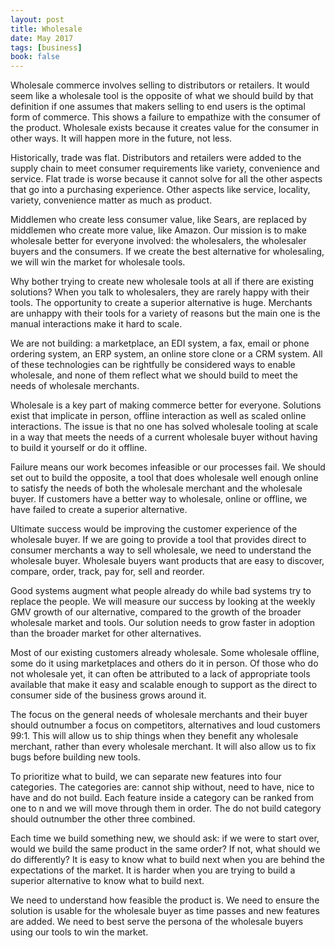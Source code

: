 ```yaml
---
layout: post
title: Wholesale
date: May 2017
tags: [business]
book: false
---
```

Wholesale commerce involves selling to distributors or retailers. It would seem like a wholesale tool is the opposite of what we should build by that definition if one assumes that makers selling to end users is the optimal form of commerce. This shows a failure to empathize with the consumer of the product. Wholesale exists because it creates value for the consumer in other ways. It will happen more in the future, not less.

Historically, trade was flat. Distributors and retailers were added to the supply chain to meet consumer requirements like variety, convenience and service. Flat trade is worse because it cannot solve for all the other aspects that go into a purchasing experience. Other aspects like service, locality, variety, convenience matter as much as product.

Middlemen who create less consumer value, like Sears, are replaced by middlemen who create more value, like Amazon. Our mission is to make wholesale better for everyone involved: the wholesalers, the wholesaler buyers and the consumers. If we create the best alternative for wholesaling, we will win the market for wholesale tools.

Why bother trying to create new wholesale tools at all if there are existing solutions? When you talk to wholesalers, they are rarely happy with their tools. The opportunity to create a superior alternative is huge. Merchants are unhappy with their tools for a variety of reasons but the main one is the manual interactions make it hard to scale.

We are not building: a marketplace, an EDI system, a fax, email or phone ordering system, an ERP system, an online store clone or a CRM system. All of these technologies can be rightfully be considered ways to enable wholesale, and none of them reflect what we should build to meet the needs of wholesale merchants.

Wholesale is a key part of making commerce better for everyone. Solutions exist that implicate in person, offline interaction as well as scaled online interactions. The issue is that no one has solved wholesale tooling at scale in a way that meets the needs of a current wholesale buyer without having to build it yourself or do it offline.

Failure means our work becomes infeasible or our processes fail. We should set out to build the opposite, a tool that does wholesale well enough online to satisfy the needs of both the wholesale merchant and the wholesale buyer. If customers have a better way to wholesale, online or offline, we have failed to create a superior alternative.

Ultimate success would be improving the customer experience of the wholesale buyer. If we are going to provide a tool that provides direct to consumer merchants a way to sell wholesale, we need to understand the wholesale buyer. Wholesale buyers want products that are easy to discover, compare, order, track, pay for, sell and reorder.

Good systems augment what people already do while bad systems try to replace the people. We will measure our success by looking at the weekly GMV growth of our alternative, compared to the growth of the broader wholesale market and tools. Our solution needs to grow faster in adoption than the broader market for other alternatives.

Most of our existing customers already wholesale. Some wholesale offline, some do it using marketplaces and others do it in person. Of those who do not wholesale yet, it can often be attributed to a lack of appropriate tools available that make it easy and scalable enough to support as the direct to consumer side of the business grows around it.

The focus on the general needs of wholesale merchants and their buyer should outnumber a focus on competitors, alternatives and loud customers 99:1. This will allow us to ship things when they benefit any wholesale merchant, rather than every wholesale merchant. It will also allow us to fix bugs before building new tools.

To prioritize what to build, we can separate new features into four categories. The categories are: cannot ship without, need to have, nice to have and do not build. Each feature inside a category can be ranked from one to n and we will move through them in order. The do not build category should outnumber the other three combined.  

Each time we build something new, we should ask: if we were to start over, would we build the same product in the same order? If not, what should we do differently? It is easy to know what to build next when you are behind the expectations of the market. It is harder when you are trying to build a superior alternative to know what to build next.

We need to understand how feasible the product is. We need to ensure the solution is usable for the wholesale buyer as time passes and new features are added. We need to best serve the persona of the wholesale buyers using our tools to win the market.
